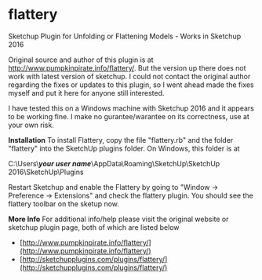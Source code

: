# flattery
Sketchup Plugin for Unfolding or Flattening Models - Works in Sketchup 2016

Original source and author of this plugin is at http://www.pumpkinpirate.info/flattery/. But the version up there does not work with latest version of sketchup.
I could not contact the original author regarding the fixes or updates to this plugin, so I went ahead made the fixes myself and put it here for anyone still interested.

I have tested this on a Windows machine with Sketchup 2016 and it appears to be working fine. I make no gurantee/warantee on its correctness, use at your own risk.

**Installation**
To install Flattery, copy the file "flattery.rb" and the folder "flattery" into the SketchUp plugins folder. On Windows, this folder is at 

C:\Users\\***your user name***\\AppData\Roaming\SketchUp\SketchUp 2016\SketchUp\Plugins

Restart Sketchup and enable the Flattery by going to "Window -> Preference -> Extensions" and check the flattery plugin. You should see the flattery toolbar on the sketup now.




**More Info**
For additional info/help please visit the original website or sketchup plugin page, both of which are listed below

* [http://www.pumpkinpirate.info/flattery/](http://www.pumpkinpirate.info/flattery/)
* [http://sketchupplugins.com/plugins/flattery/](http://sketchupplugins.com/plugins/flattery/)
